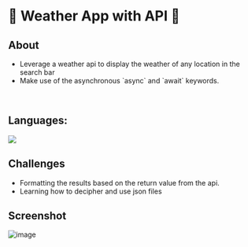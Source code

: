 <h1> 🌚 Weather App with API  🌝</h1>

<h2>About</h2>
<ul>
    <li>Leverage a weather api to display the weather of any location in the search bar</li>
    <li>Make use of the asynchronous `async` and `await` keywords.</li>
</ul>
<br>
<h2>Languages:</h2>
<img src="https://skillicons.dev/icons?i=js,html,css">

<br>
<h2>Challenges</h2>
<ul>
    <li>Formatting the results based on the return value from the api.</li>
     <li>Learning how to decipher and use json files</li>
</ul>

<h2>Screenshot</h2>

![image](https://github.com/Kenref/weather-app/assets/107287396/6531a12d-5174-4f3a-9a98-4fe4f506bd7d)


